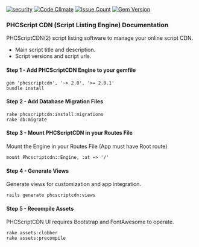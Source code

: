 [![security](https://hakiri.io/github/PHCNetworks/phc-scriptcdn/master.svg)](https://hakiri.io/github/PHCNetworks/phc-scriptcdn/master)
[![Code Climate](https://codeclimate.com/github/PHCNetworks/phc-scrtipcdn/badges/gpa.svg)](https://codeclimate.com/github/PHCNetworks/phc-scrtipcdn)
[![Issue Count](https://codeclimate.com/github/PHCNetworks/phc-scrtipcdn/badges/issue_count.svg)](https://codeclimate.com/github/PHCNetworks/phc-scrtipcdn)
[![Gem Version](https://badge.fury.io/rb/phcscriptcdn.svg)](https://badge.fury.io/rb/phcscriptcdn)
  
### PHCScript CDN (Script Listing Engine) Documentation
PHCScriptCDN(2) script listing software to manage your online script CDN.

- Main script title and description.
- Script versions and script urls.

#### Step 1 - Add PHCScriptCDN Engine to your gemfile  

	gem 'phcscriptcdn', '~> 2.0', '>= 2.0.1'
	bundle install
  
#### Step 2 - Add Database Migration Files  

	rake phcscriptcdn:install:migrations
	rake db:migrate
  
#### Step 3 - Mount PHCScriptCDN in your Routes File  
Mount the Engine in your Routes File (App must have Root route)  
  
	mount Phcscriptcdn::Engine, :at => '/'  
  
#### Step 4 - Generate Views  
Generate views for customization and app integration.  
  
	rails generate phcscriptcdn:views

#### Step 5 - Recompile Assets  
PHCScriptCDN UI requires Bootstrap and FontAwesome to operate.  
  
	rake assets:clobber
	rake assets:precompile  
